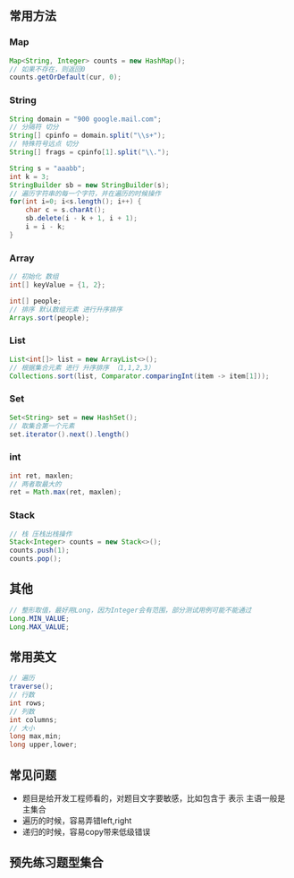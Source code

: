 

## 常用方法

### Map

```java
Map<String, Integer> counts = new HashMap();
// 如果不存在，则返回0
counts.getOrDefault(cur, 0);
```

### String

```java
String domain = "900 google.mail.com";
// 分隔符 切分
String[] cpinfo = domain.split("\\s+");
// 特殊符号远点 切分
String[] frags = cpinfo[1].split("\\.");

String s = "aaabb";
int k = 3;
StringBuilder sb = new StringBuilder(s);
// 遍历字符串的每一个字符，并在遍历的时候操作
for(int i=0; i<s.length(); i++) {
    char c = s.charAt();
    sb.delete(i - k + 1, i + 1);
    i = i - k;
}
```

### Array

```java
// 初始化 数组
int[] keyValue = {1, 2};

int[] people;
// 排序 默认数组元素 进行升序排序
Arrays.sort(people);

```

### List

```java
List<int[]> list = new ArrayList<>();
// 根据集合元素 进行 升序排序 （1,1,2,3）
Collections.sort(list, Comparator.comparingInt(item -> item[1]));
```

### Set

```java
Set<String> set = new HashSet();
// 取集合第一个元素
set.iterator().next().length()
```

### int

```java
int ret, maxlen;
// 两者取最大的
ret = Math.max(ret, maxlen);
```

### Stack

```java
// 栈 压栈出栈操作
Stack<Integer> counts = new Stack<>();
counts.push(1);
counts.pop();
```

## 其他

```java
// 整形取值，最好用Long，因为Integer会有范围，部分测试用例可能不能通过
Long.MIN_VALUE;
Long.MAX_VALUE;
```

## 常用英文

```java
// 遍历
traverse();
// 行数
int rows;
// 列数
int columns;
// 大小
long max,min;
long upper,lower;

```



## 常见问题

- 题目是给开发工程师看的，对题目文字要敏感，比如包含于 表示 主语一般是主集合
- 遍历的时候，容易弄错left,right
- 递归的时候，容易copy带来低级错误



## 预先练习题型集合

